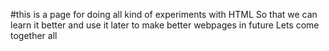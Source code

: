 #this is a page for doing all kind of experiments with HTML
So that we can learn it better and use it later to make better webpages in future
Lets come together all
